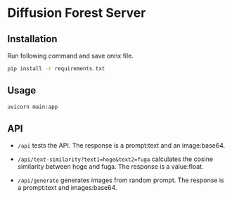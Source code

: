 # Diffusion Forest Server
## Installation
Run following command and save onnx file.
```bash
pip install -r requirements.txt
```

## Usage
```bash
uvicorn main:app
```

## API
- `/api` tests the API. The response is a prompt:text and an image:base64.

- `/api/text-similarity?text1=hoge&text2=fuga` calculates the cosine similarity between hoge and fuga. The response is a value:float.

- `/api/generate` generates images from random prompt. The response is a prompt:text and images:base64.

